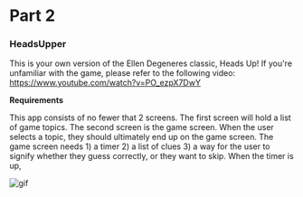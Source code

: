 # Part 2

### HeadsUpper

This is your own version of the Ellen Degeneres classic, Heads Up! If you're unfamiliar with the game, please refer to the following video: https://www.youtube.com/watch?v=PO_ezpX7DwY

**Requirements**

This app consists of no fewer that 2 screens. The first screen will hold a list of game topics. The second screen is the game screen. When the user selects a topic, they should ultimately end up on the game screen. The game screen needs 1) a timer 2) a list of clues 3) a way for the user to signify whether they guess correctly, or they want to skip. When the timer is up, 

![gif](https://github.com/accesscode-2-2/final-assessment-ios-pt2/blob/master/final.gif)
